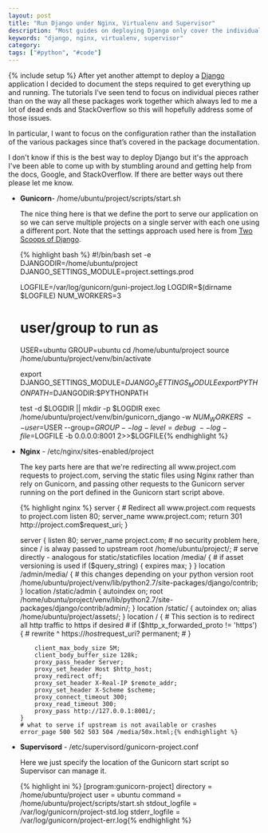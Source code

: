 ```yaml
---
layout: post
title: "Run Django under Nginx, Virtualenv and Supervisor"
description: "Most guides on deploying Django only cover the individual packages. I wanted to share the way I deploy Django using Nginx, Virtualenv, and Supervisor"
keywords: "django, nginx, virtualenv, supervisor"
category:
tags: ["#python", "#code"]
---
```

{% include setup %}
After yet another attempt to deploy a <a href="https://www.djangoproject.com/" target="_blank">Django</a> application I decided to document the steps required to get everything up and running. The tutorials I’ve seen tend to focus on individual pieces rather than on the way all these packages work together which always led to me a lot of dead ends and StackOverflow so this will hopefully address some of those issues.

In particular, I want to focus on the configuration rather than the installation of the various packages since that’s covered in the package documentation.

I don't know if this is the best way to deploy Django but it's the approach I've been able to come up with by stumbling around and getting help from the docs, Google, and StackOverflow. If there are better ways out there please let me know.

<ul class="bulleted">
	<li>
		<p><strong>Gunicorn</strong>- /home/ubuntu/project/scripts/start.sh</p>
		<p>The nice thing here is that we define the port to serve our application on so we can serve multiple projects on a single server with each one using a different port. Note that the settings approach used here is from <a href="https://github.com/twoscoops/django-twoscoops-project/tree/develop/project_name/project_name/settings" target="_blank">Two Scoops of Django</a>.
		</p>
{% highlight bash %}
#!/bin/bash
set -e
DJANGODIR=/home/ubuntu/project
DJANGO_SETTINGS_MODULE=project.settings.prod

LOGFILE=/var/log/gunicorn/guni-project.log
LOGDIR=$(dirname $LOGFILE)
NUM_WORKERS=3
# user/group to run as
USER=ubuntu
GROUP=ubuntu
cd /home/ubuntu/project
source /home/ubuntu/project/venv/bin/activate

export DJANGO_SETTINGS_MODULE=$DJANGO_SETTINGS_MODULE
export PYTHONPATH=$DJANGODIR:$PYTHONPATH

test -d $LOGDIR || mkdir -p $LOGDIR
exec /home/ubuntu/project/venv/bin/gunicorn_django -w $NUM_WORKERS \
  --user=$USER --group=$GROUP --log-level=debug \
  --log-file=$LOGFILE -b 0.0.0.0:8001 2>>$LOGFILE{% endhighlight %}
</li>

<li>
	<p><strong>Nginx</strong> - /etc/nginx/sites-enabled/project</p>
	<p>The key parts here are that we're redirecting all www.project.com requests to project.com, serving the static files using Nginx rather than rely on Gunicorn, and passing other requests to the Gunicorn server running on the port defined in the Gunicorn start script above.
	</p>
{% highlight nginx %}
server {
    # Redirect all www.project.com requests to project.com
    listen 80;
    server_name www.project.com;
    return 301 http://project.com$request_uri;
}

server {
    listen   80;
    server_name project.com;
    # no security problem here, since / is alway passed to upstream
    root /home/ubuntu/project/;
    # serve directly - analogous for static/staticfiles
    location /media/ {
        # if asset versioning is used
        if ($query_string) {
            expires max;
        }
    }
    location /admin/media/ {
        # this changes depending on your python version
        root /home/ubuntu/project/venv/lib/python2.7/site-packages/django/contrib;
    }
    location /static/admin {
        autoindex on;
        root   /home/ubuntu/project/venv/lib/python2.7/site-packages/django/contrib/admin/;
    }
    location /static/ {
        autoindex on;
        alias   /home/ubuntu/project/assets/;
    }
    location / {
    # This section is to redirect all http traffic to https if desired
    # if ($http_x_forwarded_proto != 'https') {
    #   rewrite ^ https://$host$request_uri? permanent;
    # }

        client_max_body_size 5M;
        client_body_buffer_size 128k;
        proxy_pass_header Server;
        proxy_set_header Host $http_host;
        proxy_redirect off;
        proxy_set_header X-Real-IP $remote_addr;
        proxy_set_header X-Scheme $scheme;
        proxy_connect_timeout 300;
        proxy_read_timeout 300;
        proxy_pass http://127.0.0.1:8001/;
    }
    # what to serve if upstream is not available or crashes
    error_page 500 502 503 504 /media/50x.html;{% endhighlight %}
</li>

<li>
	<p><strong>Supervisord</strong> - /etc/supervisord/gunicorn-project.conf</p>
	<p>Here we just specify the location of the Gunicorn start script so Supervisor can manage it.</p>
{% highlight ini %}
[program:gunicorn-project]
directory = /home/ubuntu/project
user = ubuntu
command = /home/ubuntu/project/scripts/start.sh
stdout_logfile = /var/log/gunicorn/project-std.log
stderr_logfile = /var/log/gunicorn/project-err.log{% endhighlight %}
</li>
</ul>